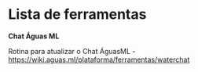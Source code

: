 <!-- TITLE: Ferramentas -->
<!-- SUBTITLE: Uma lista de ferramentas de nosso ecossistema ecomunicativo -->

# Lista de ferramentas

**Chat Águas ML**

Rotina para atualizar o Chat ÁguasML - https://wiki.aguas.ml/plataforma/ferramentas/waterchat